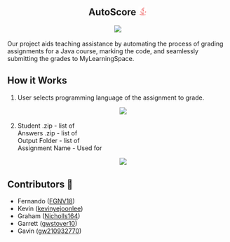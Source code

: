 <h2 align="center"> AutoScore <img src="https://github.com/devicons/devicon/blob/master/icons/java/java-plain.svg" alt="java" width="20" height="20"/></h2>
<p align="center"><img height="250px" src="https://github.com/kevinyejoonlee/AutoScore/assets/73869929/a542f062-821b-49c8-ad2d-408c1496b907"/></p>

<p>Our project aids teaching assistance by automating the process of grading assignments for a Java course, marking the code, and seamlessly submitting the grades to MyLearningSpace.</p>


## How it Works 


<ol>
    <li>User selects programming language of the assignment to grade.   
        <p align="center"> 
        <img height="250px" src="https://github.com/kevinyejoonlee/AutoScore/assets/73869929/85bb85ed-cf8f-4476-b79f-519b17957f8e"/>
    </p>
    </li>
    <li> Student .zip - list of <br>
        Answers .zip - list of <br>
        Output Folder - list of <br>
        Assignment Name - Used for <br>
        <p align="center"> 
            <img height="250px" src="https://github.com/kevinyejoonlee/AutoScore/assets/73869929/41078f55-be0b-4bb0-bb1c-0d196d5402a6"/>
        </p>
    </li>
  
</ol>



## Contributors 🎤


<ul>
    <li>Fernando (<a href="https://github.com/FGNV18">FGNV18</a>)</li>
    <li>Kevin (<a href="https://github.com/kevinyejoonlee">kevinyejoonlee</a>)</li>
    <li>Graham (<a href="https://github.com/Nicholls164">Nicholls164</a>)</li>
    <li>Garrett (<a href="https://github.com/gwstover10">gwstover10</a>)</li>
    <li>Gavin (<a href="https://github.com/gw210932770">gw210932770</a>)</li>
</ul>
